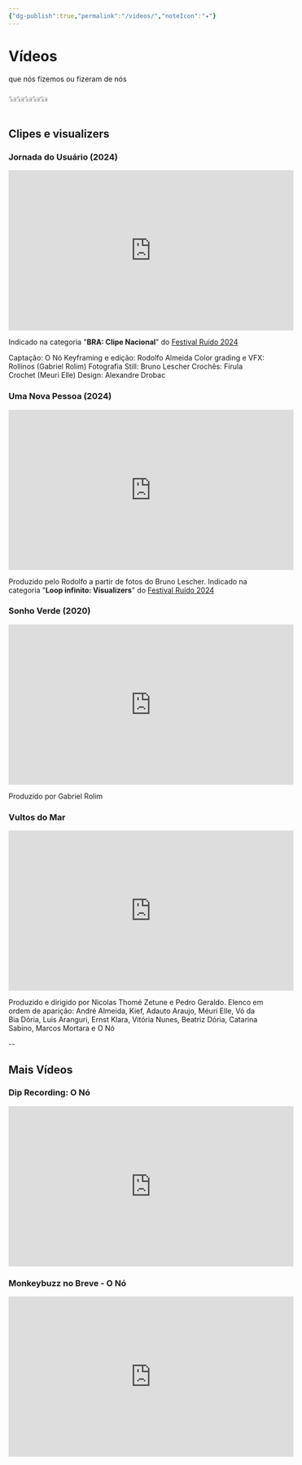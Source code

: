 ```yaml
---
{"dg-publish":true,"permalink":"/videos/","noteIcon":"✦"}
---
```


# Vídeos
que nós fizemos ou fizeram de nós
<br><br>
𓃔𓃔𓃔𓃔𓃔
<br><br>
## Clipes e visualizers
### Jornada do Usuário (2024)
<iframe width="560" height="315" src="https://www.youtube.com/embed/C_IKUDNZE1A?si=qnTCJRgehAha_f50" title="YouTube video player" frameborder="0" allow="accelerometer; autoplay; clipboard-write; encrypted-media; gyroscope; picture-in-picture; web-share" referrerpolicy="strict-origin-when-cross-origin" allowfullscreen></iframe>

Indicado na categoria "**BRA: Clipe Nacional**" do [Festival Ruído 2024](https://www.youtube.com/watch?v=C_IKUDNZE1A)

Captação: O Nó 
Keyframing e edição: Rodolfo Almeida 
Color grading e VFX: Rollinos (Gabriel Rolim) 
Fotografia Still: Bruno Lescher 
Crochês: Firula Crochet (Meuri Elle) 
Design: Alexandre Drobac



### Uma Nova Pessoa (2024)
<iframe width="560" height="315" src="https://www.youtube.com/embed/tb7kBS6cGHs?si=YcqDQFi4WJJZyWI4" title="YouTube video player" frameborder="0" allow="accelerometer; autoplay; clipboard-write; encrypted-media; gyroscope; picture-in-picture; web-share" referrerpolicy="strict-origin-when-cross-origin" allowfullscreen></iframe>

Produzido pelo Rodolfo a partir de fotos do Bruno Lescher. Indicado na categoria "**Loop infinito: Visualizers**" do [Festival Ruído 2024](https://www.youtube.com/watch?v=C_IKUDNZE1A)



### Sonho Verde (2020)
<iframe width="560" height="315" src="https://www.youtube.com/embed/kL6IAlFyNqk?si=YTiGigeuGHLZb-kN" title="YouTube video player" frameborder="0" allow="accelerometer; autoplay; clipboard-write; encrypted-media; gyroscope; picture-in-picture; web-share" referrerpolicy="strict-origin-when-cross-origin" allowfullscreen></iframe>

Produzido por Gabriel Rolim



### Vultos do Mar
<iframe width="560" height="315" src="https://www.youtube.com/embed/ajuNa5e8-2E?si=QipBjwuxhogs4KQZ" title="YouTube video player" frameborder="0" allow="accelerometer; autoplay; clipboard-write; encrypted-media; gyroscope; picture-in-picture; web-share" referrerpolicy="strict-origin-when-cross-origin" allowfullscreen></iframe>

Produzido e dirigido por Nicolas Thomé Zetune e Pedro Geraldo. Elenco em ordem de aparição: André Almeida, Kief, Adauto Araujo, Méuri Elle, Vó da Bia Dória, Luis Aranguri, Ernst Klara, Vitória Nunes, Beatriz Dória, Catarina Sabino, Marcos Mortara e O Nó

--
## Mais Vídeos

### Dip Recording: O Nó
<iframe width="560" height="315" src="https://www.youtube.com/embed/n_KuWqb9u-g?si=O0EYIVIROx8zfT3Q" title="YouTube video player" frameborder="0" allow="accelerometer; autoplay; clipboard-write; encrypted-media; gyroscope; picture-in-picture; web-share" referrerpolicy="strict-origin-when-cross-origin" allowfullscreen></iframe>

### Monkeybuzz no Breve - O Nó
<iframe width="560" height="315" src="https://www.youtube.com/embed/mR0WVLGU7v0?si=l4mhBidIMnEwGZSi" title="YouTube video player" frameborder="0" allow="accelerometer; autoplay; clipboard-write; encrypted-media; gyroscope; picture-in-picture; web-share" referrerpolicy="strict-origin-when-cross-origin" allowfullscreen></iframe>

<html><head>

  <meta name="description" content="clipes, visualizers e outros vídeos do nó">

  <meta name="twitter:card" value="summary_large_image">

  

  <meta property="og:title" content="o nó: vídeos" />

  <meta property="og:type" content="article" />

  <meta property="og:url" content="https://onorock.net/videos" />

  <meta property="og:description" content="clipes, visualizers e outros vídeos do nó" />

  <meta property="og:image" content="https://raw.githubusercontent.com/rodolfoalmeida01/onoarchive/refs/heads/main/src/site/img/user/img/share-img.png" />

  <meta property="og:image:width" content="1600" />

  <meta property="og:image:height" content="900" />


</head></html>